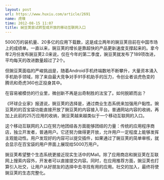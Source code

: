 ```yaml
---
layout: post
url: https://www.huxiu.com/article/2691
name: 虎嗅
time: 2012-08-15 11:07
title: 豌豆荚尝试转型成开放的移动互联网入口
---
```

5000万的装机量、20多亿的应用下载数，这是成立两年的豌豆荚目前在中国市场上的成绩单。一直以来，豌豆荚的增长是靠超快的产品更新速度支撑起来的。拿今年2月份发布豌豆荚2.0来说，仅在今年的第二季度，豌豆荚就发布了189项改进，平均每天的改进数量超过了2个。

但豌豆荚面临的严峻挑战是，随着Android手机终端数地不断攀升，大量资本涌入手机助手领域，除了来自最大竞争对手91手机助手的压力，令创业者谈虎色变的腾讯和奇虎360也正投身其中。

在容易被模仿的行业里，微创新不再是出奇制胜的法宝了。如何脱颖而出？

《环球企业家》报道说，豌豆荚的选择是，通过商业生态系统来加强用户黏性。豌豆荚的的百宝袋功能直接开放了豌豆荚的内容接入平台。普通网站内容的收纳，再加上此前的25万应用的收纳，豌豆荚越来越类似于一个移动互联网的入口。

这个移动互联网的入口在努力地团结各方面能够团结的力量：传统的应用程序商店，独立开发者，普通用户。它还努力做得更开放，允许用户一定程度上能够发挥主观能动性。用户发现好的内容可以提交插件，如果通过了豌豆荚的简单审核，就会显示在百宝袋的用户界面上展现给5000万用户。

豌豆荚希望整个生态系统更接近现实生活中的Mall。除了应用商店和豌豆荚在互联网上搜索内容外，开发者可以直接提交内容。同时，在应用推荐方面，豌豆荚也打算引入社交，让用户从好朋友的选择中去寻找有用的应用。社交的加入，最终将使豌豆荚的生态完整化。

